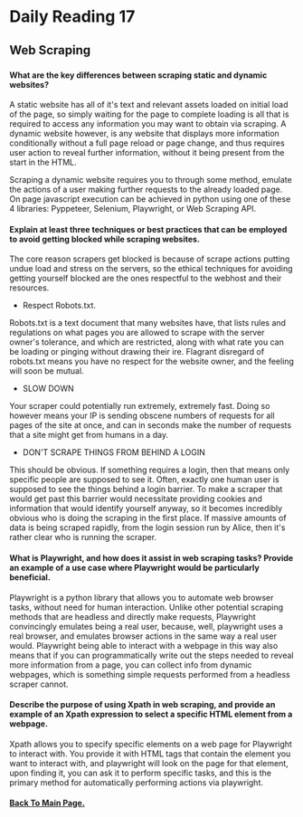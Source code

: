 # Daily Reading 17

## Web Scraping

###

#### What are the key differences between scraping static and dynamic websites?

A static website has all of it's text and relevant assets loaded on initial load of the page, so simply waiting for the page to complete loading is all that is required to access any information you may want to obtain via scraping. A dynamic website however, is any website that displays more information conditionally without a full page reload or page change, and thus requires user action to reveal further information, without it being present from the start in the HTML.

Scraping a dynamic website requires you to through some method, emulate the actions of a user making further requests to the already loaded page. On page javascript execution can be achieved in python using one of these 4 libraries: Pyppeteer, Selenium, Playwright, or Web Scraping API.

#### Explain at least three techniques or best practices that can be employed to avoid getting blocked while scraping websites.

The core reason scrapers get blocked is because of scrape actions putting undue load and stress on the servers, so the ethical techniques for avoiding getting yourself blocked are the ones respectful to the webhost and their resources.

- Respect Robots.txt.

Robots.txt is a text document that many websites have, that lists rules and regulations on what pages you are allowed to scrape with the server owner's tolerance, and which are restricted, along with what rate you can be loading or pinging without drawing their ire. Flagrant disregard of robots.txt means you have no respect for the website owner, and the feeling will soon be mutual.

- SLOW DOWN

Your scraper could potentially run extremely, extremely fast. Doing so however means your IP is sending obscene numbers of requests for all pages of the site at once, and can in seconds make the number of requests that a site might get from humans in a day.

- DON'T SCRAPE THINGS FROM BEHIND A LOGIN

This should be obvious. If something requires a login, then that means only specific people are supposed to see it. Often, exactly one human user is supposed to see the things behind a login barrier. To make a scraper that would get past this barrier would necessitate providing cookies and information that would identify yourself anyway, so it becomes incredibly obvious who is doing the scraping in the first place. If massive amounts of data is being scraped rapidly, from the login session run by Alice, then it's rather clear who is running the scraper.


#### What is Playwright, and how does it assist in web scraping tasks? Provide an example of a use case where Playwright would be particularly beneficial.

Playwright is a python library that allows you to automate web browser tasks, without need for human interaction. Unlike other potential scraping methods that are headless and directly make requests, Playwright convincingly emulates being a real user, because, well, playwright uses a real browser, and emulates browser actions in the same way a real user would. Playwright being able to interact with a webpage in this way also means that if you can programmatically write out the steps needed to reveal more information from a page, you can collect info from dynamic webpages, which is something simple requests performed from a headless scraper cannot.

#### Describe the purpose of using Xpath in web scraping, and provide an example of an Xpath expression to select a specific HTML element from a webpage.

Xpath allows you to specify specific elements on a web page for Playwright to interact with. You provide it with HTML tags that contain the element you want to interact with, and playwright will look on the page for that element, upon finding it, you can ask it to perform specific tasks, and this is the primary method for automatically performing actions via playwright.

#### [Back To Main Page.](https://colorinvert.github.io/reading-notes/)
